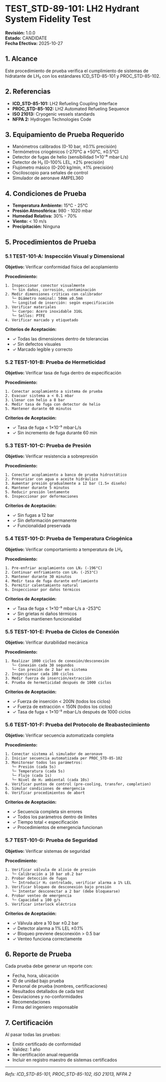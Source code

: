 # TEST_STD-89-101: LH2 Hydrant System Fidelity Test

**Revisión:** 1.0.0  
**Estado:** CANDIDATE  
**Fecha Efectiva:** 2025-10-27

## 1. Alcance

Este procedimiento de prueba verifica el cumplimiento de sistemas de hidratante de LH₂ con los estándares ICD_STD-85-101 y PROC_STD-85-102.

## 2. Referencias

- **ICD_STD-85-101:** LH2 Refueling Coupling Interface
- **PROC_STD-85-102:** LH2 Automated Refueling Sequence
- **ISO 21013:** Cryogenic vessels standards
- **NFPA 2:** Hydrogen Technologies Code

## 3. Equipamiento de Prueba Requerido

- Manómetros calibrados (0-10 bar, ±0.1% precisión)
- Termómetros criogénicos (-270°C a +50°C, ±0.5°C)
- Detector de fugas de helio (sensibilidad 1×10⁻⁶ mbar·L/s)
- Detector de H₂ (0-100% LEL, ±2% precisión)
- Flujómetro másico (0-200 kg/min, ±1% precisión)
- Osciloscopio para señales de control
- Simulador de aeronave AMPEL360

## 4. Condiciones de Prueba

- **Temperatura Ambiente:** 15°C - 25°C
- **Presión Atmosférica:** 980 - 1020 mbar
- **Humedad Relativa:** 30% - 70%
- **Viento:** < 10 m/s
- **Precipitación:** Ninguna

## 5. Procedimientos de Prueba

### 5.1 TEST-101-A: Inspección Visual y Dimensional

**Objetivo:** Verificar conformidad física del acoplamiento

**Procedimiento:**
```
1. Inspeccionar conector visualmente
   └─ Sin daños, corrosión, contaminación
2. Medir dimensiones críticas con calibrador
   └─ Diámetro nominal: 50mm ±0.5mm
   └─ Longitud de inserción: según especificación
3. Verificar materiales
   └─ Cuerpo: Acero inoxidable 316L
   └─ Sellos: PTFE
4. Verificar marcado y etiquetado
```

**Criterios de Aceptación:**
- ✓ Todas las dimensiones dentro de tolerancias
- ✓ Sin defectos visuales
- ✓ Marcado legible y correcto

### 5.2 TEST-101-B: Prueba de Hermeticidad

**Objetivo:** Verificar tasa de fuga dentro de especificación

**Procedimiento:**
```
1. Conectar acoplamiento a sistema de prueba
2. Evacuar sistema a < 0.1 mbar
3. Llenar con helio a 8 bar
4. Medir tasa de fuga con detector de helio
5. Mantener durante 60 minutos
```

**Criterios de Aceptación:**
- ✓ Tasa de fuga < 1×10⁻⁵ mbar·L/s
- ✓ Sin incremento de fuga durante 60 min

### 5.3 TEST-101-C: Prueba de Presión

**Objetivo:** Verificar resistencia a sobrepresión

**Procedimiento:**
```
1. Conectar acoplamiento a banco de prueba hidrostático
2. Presurizar con agua o aceite hidráulico
3. Aumentar presión gradualmente a 12 bar (1.5× diseño)
4. Mantener durante 5 minutos
5. Reducir presión lentamente
6. Inspeccionar por deformaciones
```

**Criterios de Aceptación:**
- ✓ Sin fugas a 12 bar
- ✓ Sin deformación permanente
- ✓ Funcionalidad preservada

### 5.4 TEST-101-D: Prueba de Temperatura Criogénica

**Objetivo:** Verificar comportamiento a temperatura de LH₂

**Procedimiento:**
```
1. Pre-enfriar acoplamiento con LN₂ (-196°C)
2. Continuar enfriamiento con LH₂ (-253°C)
3. Mantener durante 30 minutos
4. Medir tasa de fuga durante enfriamiento
5. Permitir calentamiento natural
6. Inspeccionar por daños térmicos
```

**Criterios de Aceptación:**
- ✓ Tasa de fuga < 1×10⁻⁵ mbar·L/s a -253°C
- ✓ Sin grietas ni daños térmicos
- ✓ Sellos mantienen funcionalidad

### 5.5 TEST-101-E: Prueba de Ciclos de Conexión

**Objetivo:** Verificar durabilidad mecánica

**Procedimiento:**
```
1. Realizar 1000 ciclos de conexión/desconexión
   └─ Conexión cada 30 segundos
   └─ Con presión de 2 bar en sistema
2. Inspeccionar cada 100 ciclos
3. Medir fuerza de inserción/extracción
4. Prueba de hermeticidad después de 1000 ciclos
```

**Criterios de Aceptación:**
- ✓ Fuerza de inserción < 200N (todos los ciclos)
- ✓ Fuerza de extracción < 150N (todos los ciclos)
- ✓ Tasa de fuga < 1×10⁻⁵ mbar·L/s después de 1000 ciclos

### 5.6 TEST-101-F: Prueba del Protocolo de Reabastecimiento

**Objetivo:** Verificar secuencia automatizada completa

**Procedimiento:**
```
1. Conectar sistema al simulador de aeronave
2. Iniciar secuencia automatizada per PROC_STD-85-102
3. Monitorear todos los parámetros:
   └─ Presión (cada 5s)
   └─ Temperatura (cada 5s)
   └─ Flujo (cada 1s)
   └─ Nivel de H₂ ambiental (cada 10s)
4. Verificar puntos de control (pre-cooling, transfer, completion)
5. Simular condiciones de emergencia
6. Verificar procedimientos de abort
```

**Criterios de Aceptación:**
- ✓ Secuencia completa sin errores
- ✓ Todos los parámetros dentro de límites
- ✓ Tiempo total < especificación
- ✓ Procedimientos de emergencia funcionan

### 5.7 TEST-101-G: Prueba de Seguridad

**Objetivo:** Verificar sistemas de seguridad

**Procedimiento:**
```
1. Verificar válvula de alivio de presión
   └─ Calibración a 10 bar ±0.2 bar
2. Probar detección de fugas
   └─ Introducir H₂ controlado, verificar alarma a 1% LEL
3. Verificar bloqueo de desconexión bajo presión
   └─ Intentar desconectar a 2 bar (debe bloquearse)
4. Probar venteo de emergencia
   └─ Capacidad ≥ 100 g/s
5. Verificar interlock eléctrico
```

**Criterios de Aceptación:**
- ✓ Válvula abre a 10 bar ±0.2 bar
- ✓ Detector alarma a 1% LEL ±0.1%
- ✓ Bloqueo previene desconexión > 0.5 bar
- ✓ Venteo funciona correctamente

## 6. Reporte de Prueba

Cada prueba debe generar un reporte con:
- Fecha, hora, ubicación
- ID de unidad bajo prueba
- Personal de prueba (nombres, certificaciones)
- Resultados detallados de cada test
- Desviaciones y no-conformidades
- Recomendaciones
- Firma del ingeniero responsable

## 7. Certificación

Al pasar todas las pruebas:
- Emitir certificado de conformidad
- Validez: 1 año
- Re-certificación anual requerida
- Incluir en registro maestro de sistemas certificados

---

*Refs: ICD_STD-85-101, PROC_STD-85-102, ISO 21013, NFPA 2*
